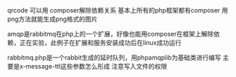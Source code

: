 qrcode 可以用 composer解除依赖关系 基本上所有的php框架都有composer
用png方法就能生成png格式的图片


amqp是rabbitmq在php上的一个扩展，好像也能用composer在框架上解除依赖，正在实验，此例子在扩展和服务安装成功后在linux成功运行

rabbitmq.php是一个rabbit生成的延时队列，用phpamqplib为基础类进行编写
主要是x-message-ttl这些参数怎么形成
注意写入文件的权限